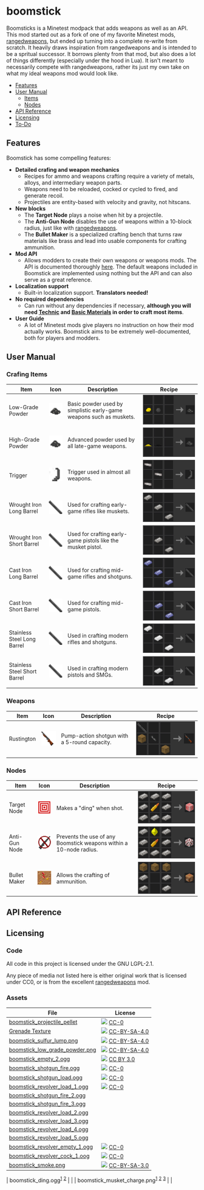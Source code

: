 # boomstick
Boomsticks is a Minetest modpack that adds weapons as well as an API. This mod started out as a fork of one of my favorite Minetest mods, [rangedweapons](https://github.com/daviddoesminetest/rangedweapons), but ended up turning into a complete re-write from scratch. It heavily draws inspiration from rangedweapons and is intended to be a spritual successor. It borrows plenty from that mod, but also does a lot of things differently (especially under the hood in Lua). It isn't meant to necessarily compete with rangedweapons, rather its just my own take on what my ideal weapons mod would look like.

- [Features](#features)
- [User Manual](#user-manual)
  - [Items](#items)
  - [Nodes](#nodes)
- [API Reference](#api-reference)
- [Licensing](#licensing)
- [To-Do](#todo)

## Features
Boomstick has some compelling features:
- **Detailed crafing and weapon mechanics**
  - Recipes for ammo and weapons crafting require a variety of metals, alloys, and intermediary weapon parts.
  - Weapons need to be reloaded, cocked or cycled to fired, and generate recoil.
  - Projectiles are entity-based with velocity and gravity, not hitscans.
- **New blocks**
  - The **Target Node** plays a noise when hit by a projectile.
  - The **Anti-Gun Node** disables the use of weapons within a 10-block radius, just like with [rangedweapons](https://github.com/daviddoesminetest/rangedweapons).
  - The **Bullet Maker** is a specialized crafting bench that turns raw materials like brass and lead into usable components for crafting ammunition.
- **Mod API**
  - Allows modders to create their own weapons or weapons mods. The API is documented thoroughly [here](#api-reference). The default weapons included in Boomstick are implemented using nothing but the API and can also serve as a great reference.
- **Localization support**
  - Built-in localization support. **Translators needed!**
- **No required dependencies**
  - Can run without any dependencies if necessary, **although you will need [Technic](https://github.com/minetest-mods/technic) and [Basic Materials](https://github.com/mt-mods/basic_materials) in order to craft most items**.
- **User Guide**
  - A lot of Minetest mods give players no instruction on how their mod actually works. Boomstick aims to be extremely well-documented, both for players and modders.

## User Manual

### Crafing Items

| Item                         | Icon                                                                            | Description                                                         | Recipe                                                                      |
|------------------------------|---------------------------------------------------------------------------------|---------------------------------------------------------------------|-----------------------------------------------------------------------------|
| Low-Grade Powder             | <img src="./boomstick/textures/ammo/boomstick_low_grade_powder.png" width=50/>  | Basic powder used by simplistic early-game weapons such as muskets. | <img src="./boomstick/screenshots/recipe_low_grade_powder.png"/>            |
| High-Grade Powder            | <img src="./boomstick/textures/ammo/boomstick_high_grade_powder.png" width=50/> | Advanced powder used by all late-game weapons.                      | <img src="./boomstick/screenshots/recipe_high_grade_powder.png"/>           |
| Trigger                      | <img src="./boomstick/textures/parts/boomstick_trigger.png" width=50/>          | Trigger used in almost all weapons.                                 | <img src="./boomstick/screenshots/recipe_trigger.png">                      |
| Wrought Iron Long Barrel     | <img src="./boomstick/textures/parts/boomstick_long_barrel.png" width=50/>      | Used for crafting early-game rifles like muskets.                   | <img src="./boomstick/screenshots/recipe_wrought_iron_long_barrel.png">     |
| Wrought Iron Short Barrel    | <img src="./boomstick/textures/parts/boomstick_long_barrel.png" width=50/>      | Used for crafting early-game pistols like the musket pistol.        | <img src="./boomstick/screenshots/recipe_wrought_iron_short_barrel.png">    |
| Cast Iron Long Barrel        | <img src="./boomstick/textures/parts/boomstick_long_barrel.png" width=50/>      | Used for crafting mid-game rifles and shotguns.                     | <img src="./boomstick/screenshots/recipe_cast_iron_long_barrel.png">        |
| Cast Iron Short Barrel       | <img src="./boomstick/textures/parts/boomstick_long_barrel.png" width=50/>      | Used for crafting mid-game pistols.                                 | <img src="./boomstick/screenshots/recipe_cast_iron_short_barrel.png">       |
| Stainless Steel Long Barrel  | <img src="./boomstick/textures/parts/boomstick_long_barrel.png" width=50/>      | Used in crafting modern rifles and shotguns.                        | <img src="./boomstick/screenshots/recipe_stainless_steel_long_barrel.png">  |
| Stainless Steel Short Barrel | <img src="./boomstick/textures/parts/boomstick_long_barrel.png" width=50/>      | Used in crafting modern pistols and SMGs.                           | <img src="./boomstick/screenshots/recipe_stainless_steel_short_barrel.png"> |

### Weapons

| Item       | Icon                                                                        | Description                                                                                                        | Recipe                                                    |
|------------|-----------------------------------------------------------------------------|--------------------------------------------------------------------------------------------------------------------|-----------------------------------------------------------|
| Rustington | <img src="./boomstick/textures/boomstick_rustington_default.png" width=50/> | Pump-action shotgun with a 5-round capacity.                                                                       |<img src="./boomstick/screenshots/recipe_rustington.png"/> |

### Nodes
| Item          | Icon                                                                                   | Description                                                        | Recipe                                                      |
|---------------|----------------------------------------------------------------------------------------|--------------------------------------------------------------------|-------------------------------------------------------------|
| Target Node   | <img src="./boomstick/textures/boomstick_target_node.png" width=50/>                   | Makes a "ding" when shot.                                          |<img src="./boomstick/screenshots/recipe_target_node.png"/>  |
| Anti-Gun Node | <img src="./boomstick/textures/boomstick_antigun_node.png" width=50/>                  | Prevents the use of any Boomstick weapons within a 10-node radius. |<img src="./boomstick/screenshots/recipe_antigun.png"/>      |
| Bullet Maker  | <img src="./boomstick/textures/bullet_maker/boomstick_bullet_maker_top.png" width=50/> | Allows the crafting of ammunition.                                 |<img src="./boomstick/screenshots/recipe_bullet_maker.png"/> |

## API Reference

## Licensing

### Code

All code in this project is licensed under the GNU LGPL-2.1.

Any piece of media not listed here is either original work that is licensed under CC0, or is from the excellent [rangedweapons](https://github.com/daviddoesminetest/rangedweapons) mod.

### Assets
| File                                                                                                                           | License                                                                                                                                                             |
|--------------------------------------------------------------------------------------------------------------------------------|---------------------------------------------------------------------------------------------------------------------------------------------------------------------|
| [boomstick_projectile_pellet](https://opengameart.org/content/cannonball)                                                      | <img src="https://mirrors.creativecommons.org/presskit/buttons/88x31/png/cc-zero.png" width="100px"/> [CC-0](https://creativecommons.org/publicdomain/zero/1.0/)    |
| [Grenade Texture](https://opengameart.org/content/16x16-grenades)                                                              | <img src="https://mirrors.creativecommons.org/presskit/buttons/88x31/png/by-sa.png" width="100px"/> [CC-BY-SA-4.0](https://creativecommons.org/licenses/by-sa/4.0/) |
| [boomstick_sulfur_lump.png](https://github.com/minetest/minetest_game/blob/master/mods/default/textures/default_coal_lump.png) | <img src="https://mirrors.creativecommons.org/presskit/buttons/88x31/png/by-sa.png" width="100px"/> [CC-BY-SA-4.0](https://creativecommons.org/licenses/by-sa/4.0/) |
| [boomstick_low_grade_powder.png](https://github.com/minetest/minetest_game/blob/master/mods/dye/textures/dye_dark_grey.png) | <img src="https://mirrors.creativecommons.org/presskit/buttons/88x31/png/by-sa.png" width="100px"/> [CC-BY-SA-4.0](https://creativecommons.org/licenses/by-sa/4.0/)    |
| [boomstick_empty_2.ogg](https://freesound.org/people/JakLocke/sounds/412294/)                                                  | <img src="https://mirrors.creativecommons.org/presskit/buttons/88x31/png/by.png" width="100px"/> [CC BY 3.0](https://creativecommons.org/licenses/by/3.0/)          |
| [boomstick_shotgun_fire.ogg](https://freesound.org/people/FilmmakersManual/sounds/522484/)                                     | <img src="https://mirrors.creativecommons.org/presskit/buttons/88x31/png/cc-zero.png" width="100px"/> [CC-0](https://creativecommons.org/publicdomain/zero/1.0/)    |
| [boomstick_shotgun_load.ogg](https://freesound.org/people/FilmmakersManual/sounds/522288/)                                     | <img src="https://mirrors.creativecommons.org/presskit/buttons/88x31/png/cc-zero.png" width="100px"/> [CC-0](https://creativecommons.org/publicdomain/zero/1.0/)    |
| [boomstick_revolver_load_1.ogg](https://freesound.org/people/Dredile/sounds/177863/)                                           | <img src="https://mirrors.creativecommons.org/presskit/buttons/88x31/png/cc-zero.png" width="100px"/> [CC-0](https://creativecommons.org/publicdomain/zero/1.0/)    |
| [boomstick_shotgun_fire_2.ogg]()                                                                                               |                                                                                                                                                                     |
| [boomstick_shotgun_fire_3.ogg]()                                                                                               |                                                                                                                                                                     |
| [boomstick_revolver_load_2.ogg]()                                                                                              |                                                                                                                                                                     |
| [boomstick_revolver_load_3.ogg]()                                                                                              |                                                                                                                                                                     |
| [boomstick_revolver_load_4.ogg]()                                                                                              |                                                                                                                                                                     |
| [boomstick_revolver_load_5.ogg]()                                                                                              |                                                                                                                                                                     |
| [boomstick_revolver_empty_1.ogg](https://freesound.org/people/FilmmakersManual/sounds/522415/)                                 | <img src="https://mirrors.creativecommons.org/presskit/buttons/88x31/png/cc-zero.png" width="100px"/> [CC-0](https://creativecommons.org/publicdomain/zero/1.0/)    |
| [boomstick_revolver_cock_1.oog](https://soundbible.com/1988-Gun-Cocking-Fast.html)                                             | <img src="https://mirrors.creativecommons.org/presskit/buttons/88x31/png/cc-zero.png" width="100px"/> [CC-0](https://creativecommons.org/publicdomain/zero/1.0/)    |
| [boomstick_smoke.png](https://github.com/minetest/minetest_game/blob/master/mods/tnt/textures/tnt_smoke.png)                   | <img src="https://mirrors.creativecommons.org/presskit/buttons/88x31/png/by-sa.png" width="100px"/> [CC-BY-SA-3.0](https://creativecommons.org/licenses/by-sa/3.0/) |



| boomstick_ding.ogg<sup>[1](https://freesound.org/s/411089/)</sup> <sup>[2](https://freesound.org/s/127149/)</sup> | |
| boomstick_musket_charge.png<sup>[1](https://github.com/minetest/minetest_game/blob/master/mods/default/textures/default_paper.png)</sup> <sup>[2](https://opengameart.org/content/cannonball)</sup> <sup>[3](https://github.com/minetest/minetest_game/blob/master/mods/dye/textures/dye_dark_grey.png)</sup> | |
